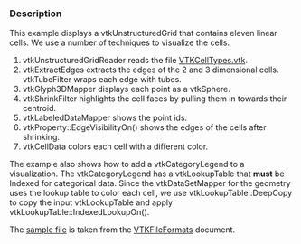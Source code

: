 ### Description
This example displays a vtkUnstructuredGrid that contains eleven linear cells. We use a number of techniques to visualize the cells.

1. vtkUnstructuredGridReader reads the file [VTKCellTypes.vtk](https://raw.githubusercontent.com/lorensen/VTKExamples/master/src/Testing/Data/VTKCellTypes.vtk).
2. vtkExtractEdges extracts the edges of the 2 and 3 dimensional cells. vtkTubeFilter wraps each edge with tubes.
3. vtkGlyph3DMapper displays each point as a vtkSphere.
4. vtkShrinkFilter highlights the cell faces by pulling them in towards their centroid.
5. vtkLabeledDataMapper shows the point ids.
6. vtkProperty::EdgeVisibilityOn() shows the edges of the cells after shrinking.
7. vtkCellData colors each cell with a different color.

The example also shows how to add a vtkCategoryLegend to a visualization. The vtkCategoryLegend has a vtkLookupTable that **must** be Indexed for categorical data. Since the vtkDataSetMapper for the geometry uses the lookup table to color each cell, we use vtkLookupTable::DeepCopy to copy the input vtkLookupTable and apply vtkLookupTable::IndexedLookupOn().

The [sample file](https://raw.githubusercontent.com/lorensen/VTKExamples/master/src/Testing/Data/VTKCellTypes.vtk) is taken from the [VTKFileFormats](/VTKFileFormats#legacy-file-examples) document.
